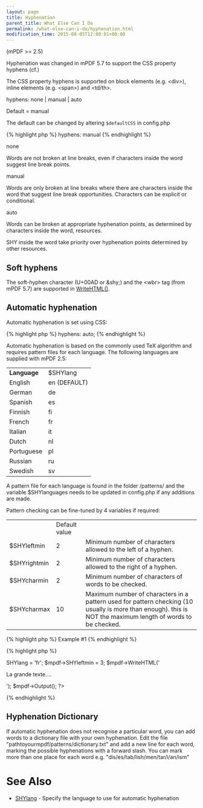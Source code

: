 ```yaml
---
layout: page
title: Hyphenation
parent_title: What Else Can I Do
permalink: /what-else-can-i-do/hyphenation.html
modification_time: 2015-08-05T12:00:01+00:00
---
```


<p>(mPDF &gt;= 2.5)</p>
<p class="manual_block">Hyphenation was changed in mPDF 5.7 to support the CSS property hyphens (cf.)</p>
<p>The CSS property <span class="parameter">hyphens</span> is supported on block elements (e.g. &lt;div&gt;), inline elements (e.g. &lt;span&gt;) and &lt;td/th&gt;.

hyphens: none | manual | auto 

Default = manual</p>
<p>The default can be changed by altering <code><span class="parameter">$defaultCSS</code></span> in <span class="filename">config.php</span></p>

{% highlight php %}
hyphens: manual
{% endhighlight %}

<p class="manual_param_dt">none</p>
<p class="manual_param_dd">Words are not broken at line breaks, even if characters inside the word suggest line break points.</p>
<p class="manual_param_dt">manual</p>
<p class="manual_param_dd">Words are only broken at line breaks where there are characters inside the word that suggest line break opportunities. Characters can be explicit or conditional.</p>
<p class="manual_param_dt">auto</p>
<p class="manual_param_dd">Words can be broken at appropriate hyphenation points, as determined by characters inside the word, resources.

SHY inside the word take priority over hyphenation points determined by other resources.</p>

## Soft hyphens

<p>The soft-hyphen character (U+00AD or &amp;shy;) and the &lt;wbr&gt; tag (from mPDF 5.7) are supported in <a href="{{ "/reference/mpdf-functions/writehtml.html" | prepend: site.baseurl }}">WriteHTML()</a>.</p>

## Automatic hyphenation

<p>Automatic hyphenation is set using CSS:</p>

{% highlight php %}
hyphens: auto;
{% endhighlight %}

<p>Automatic hyphenation is based on the commonly used TeX algorithm and requires pattern files for each language. The following languages are supplied with mPDF 2.5:</p>
<table class="table"> <tbody>
<tr>
<td><b>Language</b></td>
<td><span class="parameter">$SHYlang</span></td>
</tr>
<tr>
<td>English</td>
<td>en (<span class="smallblock">DEFAULT</span>)</td>
</tr>
<tr>
<td>German</td>
<td>de</td>
</tr>
<tr>
<td>Spanish</td>
<td>es</td>
</tr>
<tr>
<td>Finnish</td>
<td>fi</td>
</tr>
<tr>
<td>French</td>
<td>fr</td>
</tr>
<tr>
<td>Italian</td>
<td>it</td>
</tr>
<tr>
<td>Dutch</td>
<td>nl</td>
</tr>
<tr>
<td>Portuguese</td>
<td>pl</td>
</tr>
<tr>
<td>Russian</td>
<td>ru</td>
</tr>
<tr>
<td>Swedish</td>
<td>sv</td>
</tr>
</tbody> </table>
<p>A pattern file for each language is found in the folder /patterns/ and the variable <span class="parameter">$SHYlanguages</span> needs to be updated in <span class="filename">config.php</span> if any additions are made.</p>
<p>Pattern checking can be fine-tuned by 4 variables if required:</p>
<table class="table"> <tbody>
<tr>
<td>&nbsp;</td>
<td>Default value</td>
<td>&nbsp;</td>
</tr>
<tr>
<td><span class="parameter">$SHYleftmin</span></td>
<td>2</td>
<td>Minimum number of characters allowed to the left of a hyphen.

</td>
</tr>
<tr>
<td><span class="parameter">$SHYrightmin</span></td>
<td>2</td>
<td>Minimum number of characters allowed to the right of a hyphen.</td>
</tr>
<tr>
<td><span class="parameter">$SHYcharmin</span></td>
<td>2</td>
<td>Minimum number of characters of words to be checked.

</td>
</tr>
<tr>
<td><span class="parameter">$SHYcharmax</span></td>
<td>10</td>
<td>Maximum number of characters in a pattern used for pattern checking (10 usually is more than enough). this is NOT the maximum length of words to be checked.</td>
</tr>
</tbody> </table>

{% highlight php %}
Example #1
{% endhighlight %}

{% highlight php %}
<?php

<?php

$mpdf=new mPDF();

$mpdf->SHYlang = 'fr';

$mpdf->SHYleftmin = 3;

$mpdf->WriteHTML('<p style="hyphens: auto">La grande texte....</p>');

$mpdf->Output();

?>
{% endhighlight %}

## Hyphenation Dictionary

<p>If automatic hyphenation does not recognise a particular word, you can add words to a dictionary file with your own hyphenation. Edit the file "pathtoyourmpdf/patterns/dictionary.txt" and add a new line for each word, marking the possible hyphenations with a forward slash. You can mark more than one place for each word e.g. "dis/es/tab/lish/men/tar/i/an/ism"</p>

# See Also

<ul>
<li class="manual_boxlist"><a href="{{ "/reference/mpdf-variables/shylang.html" | prepend: site.baseurl }}">SHYlang</a> - Specify the language to use for automatic hyphenation</li>
</ul>
